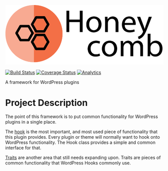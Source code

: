 ![Honeycomb](documentation/images/honeycomb-with-text.png)

[![Build Status](https://travis-ci.org/gios-asu/honeycomb.svg)](https://travis-ci.org/gios-asu/honeycomb) [![Coverage Status](https://coveralls.io/repos/gios-asu/honeycomb/badge.svg?branch=develop&service=github)](https://coveralls.io/github/gios-asu/honeycomb?branch=develop) [![Analytics](https://ga-beacon.appspot.com/UA-561868-49/gios-asu/honeycomb?flat)](https://github.com/igrigorik/ga-beacon)

A framework for WordPress plugins

# Project Description

The point of this framework is to put common functionality for WordPress plugins in a single place.

The [hook](https://github.com/gios-asu/honeycomb/blob/develop/src/wordpress/hook.php) is the most important, and most used piece of functionality that this plugin provides. Every plugin or theme will normally want to hook onto WordPress functionality. The Hook class provides a simple and common interface for that.

[Traits](https://github.com/gios-asu/honeycomb/tree/develop/src/traits) are another area that still needs expanding upon. Traits are pieces of common functionality that WordPress Hooks commonly use.
